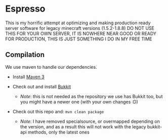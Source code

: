 Espresso
===========

This is my horrific attempt at optimizing and making production ready server software for legacy minecraft versions (1.5.2-1.8.8) 
DO NOT USE THIS FOR YOUR OWN SERVER, IT IS NOWHERE NEAR GOOD OR READY FOR PRODUCTION, THIS IS JUST SOMETHING I DO IN MY FREE TIME

Compilation
-----------

We use maven to handle our dependencies.

* Install [Maven 3](http://maven.apache.org/download.html)
* Check out and install [Bukkit](http://github.com/Bukkit/Bukkit)
    * *Note*: this is not needed as the repository we use has Bukkit too, but you might have a newer one (with your own changes :D)
* Check out this repo and: `mvn clean package`

    * *Note*: I have removed specialsource, or overmapped depending on the version, and as a result this will not work with the legacy bukkit-api methods, only the latest ones
